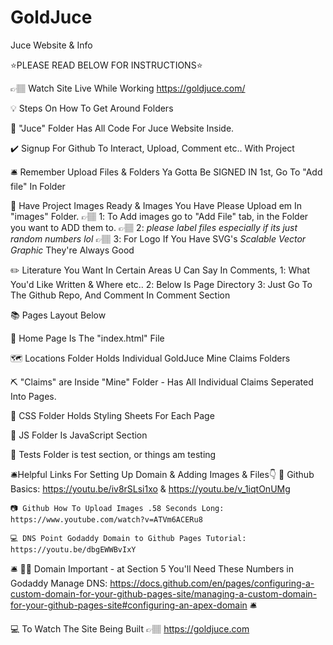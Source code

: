 # GoldJuce
Juce Website &amp; Info

⭐PLEASE READ BELOW FOR INSTRUCTIONS⭐

👉🏽 Watch Site Live While Working https://goldjuce.com/

💡 Steps On How To Get Around Folders

🏺 "Juce" Folder Has All Code For Juce Website Inside.

✔️ Signup For Github To Interact, Upload, Comment etc.. With Project

🛎️ Remember Upload Files & Folders Ya Gotta Be SIGNED IN 1st, Go To "Add file" In Folder

📸 Have Project Images Ready & Images You Have Please Upload em In "images" Folder.
👉🏽 1️: To Add images go to "Add File" tab, in the Folder you want to ADD them to.
👉🏽 2️: *please label files especially if its just random numbers lol*
👉🏽 3️: For Logo If You Have SVG's *Scalable Vector Graphic* They're Always Good

✏️ Literature You Want In Certain Areas U Can Say In Comments, 
    1️: What You'd Like Written & Where etc..
    2️: Below Is Page Directory
    3️: Just Go To The Github Repo, And Comment In Comment Section

📚 Pages Layout Below

🏡 Home Page Is The "index.html" File

🗺️ Locations Folder Holds Individual GoldJuce Mine Claims Folders

⛏️ "Claims" are Inside "Mine" Folder - Has All Individual Claims Seperated Into Pages.

💾 CSS Folder Holds Styling Sheets For Each Page

💾 JS Folder Is JavaScript Section

💃 Tests Folder is test section, or things am testing

🛎️Helpful Links For Setting Up Domain & Adding Images & Files👇
    🎥 Github Basics: https://youtu.be/iv8rSLsi1xo & https://youtu.be/v_1iqtOnUMg

    📷 Github How To Upload Images .58 Seconds Long: https://www.youtube.com/watch?v=ATVm6ACERu8 

    💻 DNS Point Godaddy Domain to Github Pages Tutorial: https://youtu.be/dbgEWWBvIxY
    
🛎️
    👬🏽 Domain Important - at Section 5 You'll Need These Numbers in Godaddy Manage DNS: https://docs.github.com/en/pages/configuring-a-custom-domain-for-your-github-pages-site/managing-a-custom-domain-for-your-github-pages-site#configuring-an-apex-domain
🛎️

💻 To Watch The Site Being Built 👉🏽 https://goldjuce.com
